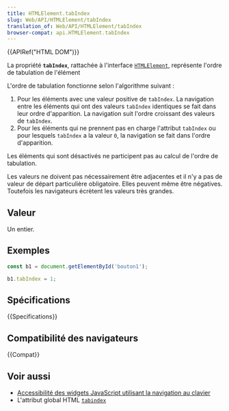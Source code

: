 ```yaml
---
title: HTMLElement.tabIndex
slug: Web/API/HTMLElement/tabIndex
translation_of: Web/API/HTMLElement/tabIndex
browser-compat: api.HTMLElement.tabIndex
---
```

{{APIRef("HTML DOM")}}

La propriété **`tabIndex`**, rattachée à l'interface [`HTMLElement`](/fr/docs/Web/API/HTMLElement), représente l'ordre de tabulation de l'élément

L'ordre de tabulation fonctionne selon l'algorithme suivant&nbsp;:

1. Pour les éléments avec une valeur positive de `tabIndex`. La navigation entre les éléments qui ont des valeurs `tabIndex` identiques se fait dans leur ordre d'apparition. La navigation suit l'ordre croissant des valeurs de `tabIndex`.
2. Pour les éléments qui ne prennent pas en charge l'attribut `tabIndex` ou pour lesquels `tabIndex` a la valeur `0`, la navigation se fait dans l'ordre d'apparition.

Les éléments qui sont désactivés ne participent pas au calcul de l'ordre de tabulation.

Les valeurs ne doivent pas nécessairement être adjacentes et il n'y a pas de valeur de départ particulière obligatoire. Elles peuvent même être négatives. Toutefois les navigateurs écrètent les valeurs très grandes.

## Valeur

Un entier.

## Exemples

```js
const b1 = document.getElementById('bouton1');

b1.tabIndex = 1;
```

## Spécifications

{{Specifications}}

## Compatibilité des navigateurs

{{Compat}}

## Voir aussi

- [Accessibilité des widgets JavaScript utilisant la navigation au clavier](/fr/docs/Web/Accessibility/Keyboard-navigable_JavaScript_widgets)
- L'attribut global HTML [`tabindex`](/fr/docs/Web/HTML/Global_attributes/tabindex)
